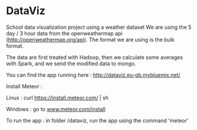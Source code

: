 # DataViz
School data visualization project using a weather dataset
We are using the 5 day / 3 hour data from the openweathermap api (http://openweathermap.org/api). The format we are using is the bulk format.

The data are first treated with Hadoop, then we calculate some averages with Spark, and we send the modified data to mongo.

You can find the app running here : http://dataviz.eu-gb.mybluemix.net/


Install Meteor :

Linux : curl https://install.meteor.com/ | sh

Windows : go to www.meteor.com/install


To run the app : 
in folder /dataviz, run the app using the command 'meteor'
